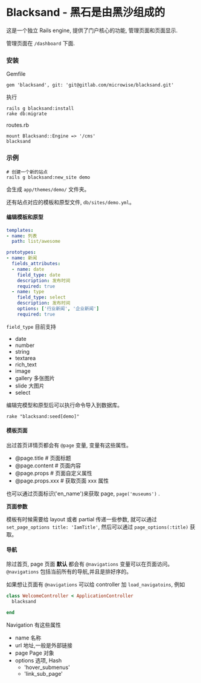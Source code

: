 # Blacksand - 黑石是由黑沙组成的

这是一个独立 Rails engine, 提供了门户核心的功能, 管理页面和页面显示.

管理页面在 `/dashboard` 下面.


### 安装

Gemfile

    gem 'blacksand', git: 'git@gitlab.com/microwise/blacksand.git'

执行

    rails g blacksand:install
    rake db:migrate
    
routes.rb

    mount Blacksand::Engine => '/cms'
    blacksand

### 示例

    # 创建一个新的站点
    rails g blacksand:new_site demo

会生成 `app/themes/demo/` 文件夹。

还有站点对应的模板和原型文件, `db/sites/demo.yml`。

#### 编辑模板和原型

```yml
templates:
- name: 列表
  path: list/awesome

prototypes:
- name: 新闻
  fields_attributes:
  - name: date
    field_type: date
    description: 发布时间
    required: true
  - name: type
    field_type: select
    description: 发布时间
    options: ['行业新闻', '企业新闻']
    required: true
```

`field_type` 目前支持 

- date 
- number 
- string 
- textarea 
- rich_text 
- image 
- gallery 多张图片
- slide 大图片
- select

编辑完模型和原型后可以执行命令导入到数据库。

`rake "blacksand:seed[demo]"`

#### 模板页面

出过首页详情页都会有 `@page` 变量, 变量有这些属性。

- @page.title     # 页面标题
- @page.content   # 页面内容
- @page.props     # 页面自定义属性
- @page.props.xxx # 获取页面 xxx 属性

也可以通过页面标识('en_name')来获取 page, `page('museums')` .

__页面参数__

模板有时候需要给 layout 或者  partial 传递一些参数, 就可以通过 `set_page_options title: 'IamTitle'`, 然后可以通过 `page_options(:title)` 获取。

#### 导航

除过首页, page 页面 __默认__ 都会有 `@navigations` 变量可以在页面访问。`@navigations` 包括当前所有的导航,并且是排好序的。

如果想让页面有 `@navigations` 可以给 controller 加 `load_navigatoins`, 例如

```ruby
class WelcomeController < ApplicationController
  blacksand

end
```

Navigation 有这些属性

* name    名称
* url     地址,一般是外部链接
* page    Page 对象
* options 选项, Hash
    * 'hover_submenus'
    * 'link_sub_page'
